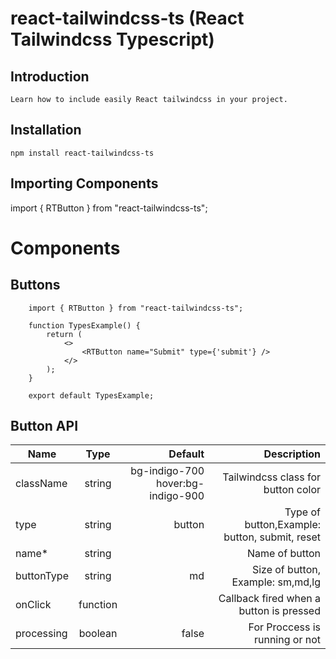 # react-tailwindcss-ts (React Tailwindcss Typescript)

## Introduction
    Learn how to include easily React tailwindcss in your project.

## Installation
    npm install react-tailwindcss-ts


## Importing Components
   import { RTButton } from "react-tailwindcss-ts";

# Components 
## Buttons
     
        import { RTButton } from "react-tailwindcss-ts";

        function TypesExample() {
            return (
                <>
                    <RTButton name="Submit" type={'submit'} />
                </>
            );
        }

        export default TypesExample;
    
## Button API

| Name          | Type          | Default                           | Description                                          |
| ------------- |:-------------:| ---------------------------------:| ----------------------------------------------------:|
| className     | string        | bg-indigo-700 hover:bg-indigo-900 |  Tailwindcss class for button color                  |
| type          | string        | button                            |  Type of button,Example: button, submit, reset       |
| name*         | string        |                                   |  Name of button                                      |
| buttonType    | string        | md                                |  Size of button, Example: sm,md,lg                   |
| onClick       | function      |                                   | Callback fired when a button is pressed              |
| processing    | boolean       | false                             | For Proccess is running or not                       |